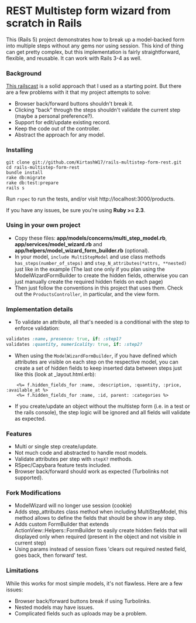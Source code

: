 # REST Multistep form wizard from scratch in Rails
This (Rails 5) project demonstrates how to break up a model-backed form into multiple steps without any gems nor using session.  This kind of thing can get pretty complex, but this implementation is fairly straightforward, flexible, and reusable. It can work with Rails 3-4 as well.

### Background
[This railscast](http://railscasts.com/episodes/217-multistep-forms) is a solid approach that I used as a starting point.  But there are a few problems with it that my project attempts to solve:

* Browser back/forward buttons shouldn't break it.
* Clicking "back" through the steps shouldn't validate the current step (maybe a personal preference?).
* Support for edit/update existing record.
* Keep the code out of the controller.
* Abstract the approach for any model.

### Installing
    git clone git://github.com/KirtashW17/rails-multistep-form-rest.git
    cd rails-multistep-form-rest
    bundle install
    rake db:migrate
    rake db:test:prepare
    rails s

Run `rspec` to run the tests, and/or visit http://localhost:3000/products.

If you have any issues, be sure you're using **Ruby >= 2.3**.

### Using in your own project
* Copy these files: **app/models/concerns/multi_step_model.rb**, **app/services/model_wizard.rb** and **app/helpers/model_wizard_form_builder.rb** (optional).
* In your model, `include MultiStepModel` and use class methods `has_steps(number_of_steps)` and `step_N_attributes(*attrs, **nested)` just like in the example (The last one only if you plan using the ModelWizardFormBuilder to create the hidden fields, otherwise you can just manually create the required hidden fields on each page) 
* Then just follow the conventions in this project that uses them. Check out the `ProductsController`, in particular, and the view form.

### Implementation details
* To validate an attribute, all that's needed is a conditional with the step to enforce validation:

```ruby
validates :name, presence: true, if: :step1?
validates :quantity, numericality: true, if: :step2?
```
* When using the `ModelWizardFormBuilder`, if you have defined which attributes are visible on each step on the respective model, you can create a set of hidden fields to keep inserted data between steps just like this (look at _layout.html.erb):
```
    <%= f.hidden_fields_for :name, :description, :quantity, :price, :available_at %>
    <%= f.hidden_fields_for :name, :id, parent: :categories %>
```
* If you create/update an object without the multistep form (i.e. in a test or the rails console), the step logic will be ignored and all fields will validate as expected.

### Features
* Multi or single step create/update.
* Not much code and abstracted to handle most models.
* Validate attributes per step with `stepX?` methods.
* RSpec/Capybara feature tests included.
* Browser back/forward should work as expected (Turbolinks not supported).

### Fork Modifications
* ModelWizard will no longer use session (cookie)
* Adds step_attributes class method when including MultiStepModel, this method allows to define the fields that should be show in any step.
* Adds custom FormBuilder that extends ActionView::Helpers::FormBuilder to easily create hidden fields that will displayed only when required (present in the object and not visible in current step)
* Using params instead of session fixes 'clears out required nested field, goes back, then forward' test.

### Limitations
While this works for most simple models, it's not flawless. Here are a few issues:
* Browser back/forward buttons break if using Turbolinks.
* Nested models may have issues.
* Complicated fields such as uploads may be a problem.

